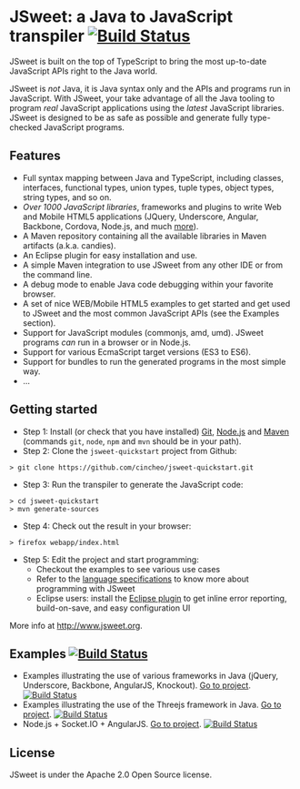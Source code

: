 # JSweet: a Java to JavaScript transpiler [![Build Status](https://jenkins.jsweet.org/buildStatus/icon?job=jsweet)](https://jenkins.jsweet.org/job/jsweet/)

JSweet is built on the top of TypeScript to bring the most up-to-date JavaScript APIs right to the Java world.

JSweet is *not* Java, it is Java syntax only and the APIs and programs run in JavaScript. With JSweet, your take advantage of all the Java tooling to program *real* JavaScript applications using the *latest* JavaScript libraries. JSweet is designed to be as safe as possible and generate fully type-checked JavaScript programs.

## Features

- Full syntax mapping between Java and TypeScript, including classes, interfaces, functional types, union types, tuple types, object types, string types, and so on.
- *Over 1000 JavaScript libraries*, frameworks and plugins to write Web and Mobile HTML5 applications (JQuery, Underscore, Angular, Backbone, Cordova, Node.js, and much [more](http://www.jsweet.org/candies-snapshots/)).
- A Maven repository containing all the available libraries in Maven artifacts (a.k.a. candies).
- An Eclipse plugin for easy installation and use.
- A simple Maven integration to use JSweet from any other IDE or from the command line.
- A debug mode to enable Java code debugging within your favorite browser.
- A set of nice WEB/Mobile HTML5 examples to get started and get used to JSweet and the most common JavaScript APIs (see the Examples section). 
- Support for JavaScript modules (commonjs, amd, umd). JSweet programs *can* run in a browser or in Node.js.
- Support for various EcmaScript target versions (ES3 to ES6).
- Support for bundles to run the generated programs in the most simple way.
- ...

## Getting started

- Step 1: Install (or check that you have installed) [Git](https://git-scm.com/downloads), [Node.js](https://nodejs.org) and [Maven](https://maven.apache.org/) (commands `git`, `node`, `npm` and `mvn` should be in your path).
- Step 2: Clone the `jsweet-quickstart` project from Github:
```
> git clone https://github.com/cincheo/jsweet-quickstart.git
```
- Step 3: Run the transpiler to generate the JavaScript code:
```
> cd jsweet-quickstart
> mvn generate-sources
```
- Step 4: Check out the result in your browser:
```
> firefox webapp/index.html
```
- Step 5: Edit the project and start programming:
	- Checkout the examples to see various use cases 
	- Refer to the [language specifications](https://github.com/cincheo/jsweet/blob/master/doc/jsweet-language-specifications.md) to know more about programming with JSweet
	- Eclipse users: install the [Eclipse plugin](http://www.jsweet.org/eclipse-plugin/) to get inline error reporting, build-on-save, and easy configuration UI

More info at http://www.jsweet.org.

## Examples [![Build Status](https://jenkins.jsweet.org/buildStatus/icon?job=jsweet-uitests-web)](https://jenkins.jsweet.org/job/jsweet-uitests-web/)

- Examples illustrating the use of various frameworks in Java (jQuery, Underscore, Backbone, AngularJS, Knockout). [Go to project](https://github.com/cincheo/jsweet-examples). [![Build Status](https://jenkins.jsweet.org/buildStatus/icon?job=jsweet-examples)](https://jenkins.jsweet.org/job/jsweet-examples/)
- Examples illustrating the use of the Threejs framework in Java. [Go to project](https://github.com/cincheo/jsweet-examples-threejs). [![Build Status](https://jenkins.jsweet.org/buildStatus/icon?job=jsweet-examples-threejs)](https://jenkins.jsweet.org/job/jsweet-examples-threejs/)
- Node.js + Socket.IO + AngularJS. [Go to project](https://github.com/lgrignon/jsweet-node-example). [![Build Status](https://jenkins.jsweet.org/buildStatus/icon?job=jsweet-node-example)](https://jenkins.jsweet.org/job/jsweet-node-example/)

## License

JSweet is under the Apache 2.0 Open Source license.


